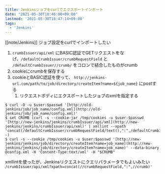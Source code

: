 ```yaml
---
title: Jenkinsジョブをcurlでエクスポートインポート
date: "2021-05-30T18:46:00+09:00"
lastmod: '2021-05-30T18:47:14+09:00'
tags:
  - 'Jenkins'
---
```


[[note/Jenkins]] ジョブ設定をcurlでインポートしたい

1. `crumbIssuer/api/xml` にBASIC認証でGETリクエストをなげ、`/defaultCrumbIssuer/crumbRequestField` と `/defaultCrumbIssuer//crumb/` をコロンで結合したものがcrumb
1. cookieにcrumbを保存する
1. cookieとBASIC認証を使って、 `http://jenkins-url.com/path/to/job/directory/createItem?name=${job_name}` にpostする
    1. リクエストボディにエクスポートしたジョブのxmlを指定する

```shell
$ curl -O -u $user:$passwd '[http://old-jenkins/job/job_name/config.xml](http://old-jenkins/job/job_name/config.xml)'  
$ set CRUMB (curl -s --cookie-jar /tmp/cookies -u $user:$passwd '[http://new-jenkins/jenkins/crumbIssuer/api/xml](http://new-jenkins/jenkins/crumbIssuer/api/xml)' | xmllint --xpath 'concat(/defaultCrumbIssuer/crumbRequestField/text(),":",/defaultCrumbIssuer//crumb/text())' -)  
$ curl -s --cookie /tmp/cookies -u $user:$passwd '[http://new-jenkins/jenkins/job/directory/createItem?name=job_name](http://new-jenkins/jenkins/job/directory/createItem?name=job_name)' --data-binary @config.xml -H 'Content-Type:text/xml' -H "$CRUMB"
```

xmllintを使ったが、Jenkinsリクエストにクエリパラメータでもよいみたい
`/crumbIssuer/api/xml?xpath=concat(//crumbRequestField,":",//crumb)'`
